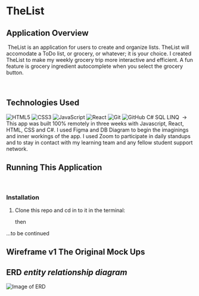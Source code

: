 # TheList

## Application Overview

​
TheList is an application for users to create and organize lists. TheList will accomodate a ToDo list, or grocery, or whatever; it is your choice. I created TheList to make my weekly grocery trip more interactive and efficient. A fun feature is grocery ingredient autocomplete when you select the grocery button.

​

## Technologies Used

![HTML5](https://img.shields.io/badge/html5%20-%23E34F26.svg?&style=for-the-badge&logo=html5&logoColor=white)
![CSS3](https://img.shields.io/badge/css3%20-%231572B6.svg?&style=for-the-badge&logo=css3&logoColor=white)
![JavaScript](https://img.shields.io/badge/javascript%20-%23323330.svg?&style=for-the-badge&logo=javascript&logoColor=%23F7DF1E)
![React](https://img.shields.io/badge/react%20-%2320232a.svg?&style=for-the-badge&logo=react&logoColor=%2361DAFB)
![Git](https://img.shields.io/badge/git%20-%23F05033.svg?&style=for-the-badge&logo=git&logoColor=white)
![GitHub](https://img.shields.io/badge/github%20-%23121011.svg?&style=for-the-badge&logo=github&logoColor=white)
C#
SQL
LINQ
​
-> This app was built 100% remotely in three weeks with Javascript, React, HTML, CSS and C#. I used Figma and DB Diagram to begin the imaginings and inner workings of the app. I used Zoom to participate in daily standups and to stay in contact with my learning team and any fellow student support network.

## Running This Application

​

### Installation

1. Clone this repo and cd in to it in the terminal:

   then

...to be continued

## Wireframe v1 The Original Mock Ups

<!-- ![Image of wireframe2]()
![Image of wireframe4]()
![Image of wireframe7]() -->

## ERD _entity relationship diagram_

![Image of ERD](src/images/NewERD.png)
